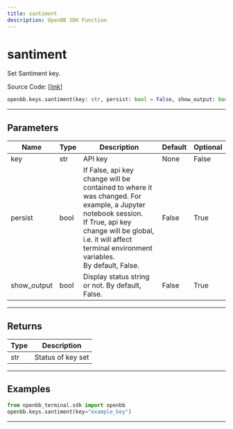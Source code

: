 ```yaml
---
title: santiment
description: OpenBB SDK Function
---
```


# santiment

Set Santiment key.

Source Code: [[link](https://github.com/OpenBB-finance/OpenBBTerminal/tree/main/openbb_terminal/keys_model.py#L2335)]

```python
openbb.keys.santiment(key: str, persist: bool = False, show_output: bool = False)
```

---

## Parameters

| Name | Type | Description | Default | Optional |
| ---- | ---- | ----------- | ------- | -------- |
| key | str | API key | None | False |
| persist | bool | If False, api key change will be contained to where it was changed. For example, a Jupyter notebook session.<br/>If True, api key change will be global, i.e. it will affect terminal environment variables.<br/>By default, False. | False | True |
| show_output | bool | Display status string or not. By default, False. | False | True |


---

## Returns

| Type | Description |
| ---- | ----------- |
| str | Status of key set |
---

## Examples

```python
from openbb_terminal.sdk import openbb
openbb.keys.santiment(key="example_key")
```

---

